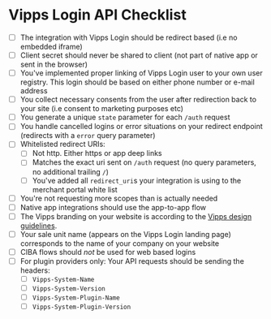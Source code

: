 # Vipps Login API Checklist

- [ ] The integration with Vipps Login should be redirect based (i.e no embedded iframe)
- [ ] Client secret should never be shared to client (not part of native app or sent in the browser)
- [ ] You've implemented proper linking of Vipps Login user to your own user registry. This login should be based on either phone number or e-mail address
- [ ] You collect necessary consents from the user after redirection back to your site (i.e consent to marketing purposes etc)  
- [ ] You generate a unique `state` parameter for each `/auth` request
- [ ] You handle cancelled logins or error situations on your redirect endpoint (redirects with a `error` query parameter)  
- [ ] Whitelisted redirect URIs:
    - [ ] Not http. Either https or app deep links
    - [ ] Matches the exact uri sent on `/auth` request (no query parameters, no additional trailing `/`)
    - [ ] You've added all `redirect_uri`s your integration is using to the merchant portal white list
- [ ] You're not requesting more scopes than is actually needed
- [ ] Native app integrations should use the app-to-app flow
- [ ] The Vipps branding on your website is according to the
      [Vipps design guidelines](https://github.com/vippsas/vipps-design-guidelines).
- [ ] Your sale unit name (appears on the Vipps Login landing page) corresponds to the name of your company on your website
- [ ] CIBA flows should _not_ be used for web based logins
- [ ] For plugin providers only:  Your API requests should be sending the headers:
  - [ ] `Vipps-System-Name`
  - [ ] `Vipps-System-Version`
  - [ ] `Vipps-System-Plugin-Name`
  - [ ] `Vipps-System-Plugin-Version`